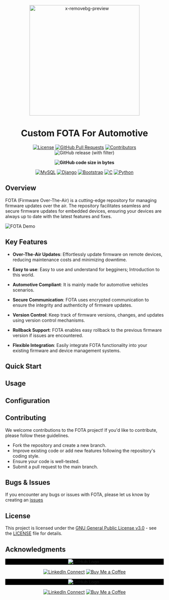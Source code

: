 
<p align="center">
  <a href="https://imgbb.com/"><img src="https://i.ibb.co/7RNX7Jg/x-removebg-preview.png" alt="x-removebg-preview" border="0" width="350"></a>
</p>
<div align="center">

# Custom FOTA For Automotive

</div>

<p align="center">
  <a href="https://img.shields.io/badge/License-GPL%203.0-blue.svg"><img src="https://img.shields.io/badge/License-GPL%203.0-blue.svg" alt="License"></a>
  <a href="https://github.com/mohamedashraf-eng/C-FOTA-4-A/pulls"><img src="https://img.shields.io/github/issues-pr/mohamedashraf-eng/C-FOTA-4-A" alt="GitHub Pull Requests"></a>
  <a href="https://github.com/mohamedashraf-eng/C-FOTA-4-A/contributors"><img src="https://img.shields.io/github/contributors/mohamedashraf-eng/C-FOTA-4-A" alt="Contributors"></a>
  <img alt="GitHub release (with filter)" src="https://img.shields.io/github/v/release/mohamedashraf-eng/C-FOTA-4-A">
</p>

</p>
<p align="center">
  <b> 
  <img alt="GitHub code size in bytes" src="https://img.shields.io/github/languages/code-size/mohamedashraf-eng/C-FOTA-4-A"> 
  </b>
</p>


<p align="center">
  <a href=""><img src="https://img.shields.io/badge/mysql-%2300f.svg?style=for-the-badge&logo=mysql&logoColor=white" alt="MySQL"></a>
  <a href=""><img src="https://img.shields.io/badge/django-%23092E20.svg?style=for-the-badge&logo=django&logoColor=white" alt="Django"></a>
  <a href=""><img src="https://img.shields.io/badge/bootstrap-%238511FA.svg?style=for-the-badge&logo=bootstrap&logoColor=white" alt="Bootstrap"></a>
  <a href="https://www.gnu.org/home.en.html"><img src="https://img.shields.io/badge/C-00599C?style=for-the-badge&logo=c&logoColor=white" alt="C"></a>
  <a href="https://www.python.org"><img src="https://img.shields.io/badge/Python-FFD43B?style=for-the-badge&logo=python&logoColor=blue" alt="Python"></a>
</p>

## Overview 
FOTA (Firmware Over-The-Air) is a cutting-edge repository for managing firmware updates over the air. The repository facilitates seamless and secure firmware updates for embedded devices, ensuring your devices are always up to date with the latest features and fixes.

![FOTA Demo](insert_demo_gif_or_screenshot_here)

## Key Features

- **Over-The-Air Updates**: Effortlessly update firmware on remote devices, reducing maintenance costs and minimizing downtime.

- **Easy to use**: Easy to use and understand for begginers; Introduction to this world.

- **Automotive Compliant**: It is mainly made for automotive vehicles scenarios.  

- **Secure Communication**: FOTA uses encrypted communication to ensure the integrity and authenticity of firmware updates.

- **Version Control**: Keep track of firmware versions, changes, and updates using version control mechanisms.

- **Rollback Support**: FOTA enables easy rollback to the previous firmware version if issues are encountered.

- **Flexible Integration**: Easily integrate FOTA functionality into your existing firmware and device management systems.

## Quick Start  

## Usage  


## Configuration  


## Contributing  
We welcome contributions to the FOTA project! If you'd like to contribute, please follow these guidelines.

* Fork the repository and create a new branch.
* Improve existing code or add new features following the repository's coding style.
* Ensure your code is well-tested.
* Submit a pull request to the main branch.

## Bugs & Issues

If you encounter any bugs or issues with FOTA, please let us know by creating an [issues](https://github.com/mohamedashraf-eng/C-FOTA-4-A/issues)
## License  
This project is licensed under the [GNU General Public License v3.0](https://www.gnu.org/licenses/gpl-3.0.en.html) - see the [LICENSE](https://github.com/mohamedashraf-eng/C-FOTA-4-A/blob/main/LICENSE) file for details.

## Acknowledgments  

<div align="center" style="background-color: black; padding: 1px; max-width: 10000px;">
  <a href="https://github.com/mohamedashraf-eng" style="text-decoration: none;">
    <img src="https://img.shields.io/badge/GitHub-100000?style=for-the-badge&logo=github&logoColor=white" alt="GitHub Logo" style="vertical-align: middle;">
    <span style="color: white; margin-left: 5px; vertical-align: middle;"></span>
  </a>
  
</div>

<div align="center">

[![LinkedIn Connect](https://img.shields.io/badge/LinkedIn-0077B5?style=for-the-badge&logo=linkedin&logoColor=white)](https://www.linkedin.com/in/mohamed-ashraf-wx/) [![Buy Me a Coffee](https://img.shields.io/badge/sponsor-30363D?style=for-the-badge&logo=GitHub-Sponsors&logoColor=white)](https://www.linkedin.com/in/mohamed-ashraf-wx/)

<div align="center" style="background-color: black; padding: 1px; max-width: 10000px;">
  <a href="https://github.com/mohamedashraf-eng" style="text-decoration: none;">
    <img src="https://img.shields.io/badge/GitHub-100000?style=for-the-badge&logo=github&logoColor=white" alt="GitHub Logo" style="vertical-align: middle;">
    <span style="color: white; margin-left: 5px; vertical-align: middle;"></span>
  </a>
  
</div>
<div align="center">

[![LinkedIn Connect](https://img.shields.io/badge/LinkedIn-0077B5?style=for-the-badge&logo=linkedin&logoColor=white)](https://www.linkedin.com/in/mohamed-ashraf-wx/) [![Buy Me a Coffee](https://img.shields.io/badge/sponsor-30363D?style=for-the-badge&logo=GitHub-Sponsors&logoColor=white)](https://www.linkedin.com/in/mohamed-ashraf-wx/)

</div>
